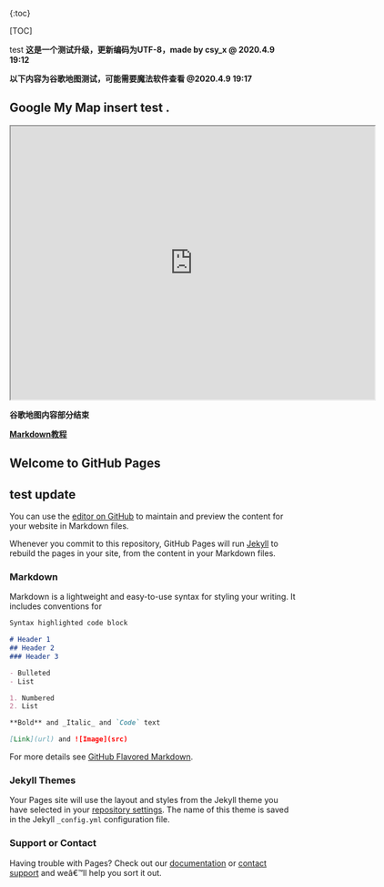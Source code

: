 {:toc}

[TOC]

test
**这是一个测试升级，更新编码为UTF-8，made by csy_x @ 2020.4.9 19:12**

**以下内容为谷歌地图测试，可能需要魔法软件查看 @2020.4.9 19:17**
## Google My Map insert test .
<iframe src="https://www.google.com/maps/d/embed?mid=1yb_yuempKL_kzNYtlHsxSWreQsWA3-DG" width="640" height="480"></iframe>

**谷歌地图内容部分结束**

**[Markdown教程](https://www.runoob.com/markdown/md-tutorial.html)**

## Welcome to GitHub Pages
## test update

You can use the [editor on GitHub](https://github.com/csy0x1/csy.github.com/edit/master/index.md) to maintain and preview the content for your website in Markdown files.

Whenever you commit to this repository, GitHub Pages will run [Jekyll](https://jekyllrb.com/) to rebuild the pages in your site, from the content in your Markdown files.

### Markdown

Markdown is a lightweight and easy-to-use syntax for styling your writing. It includes conventions for

```markdown
Syntax highlighted code block

# Header 1
## Header 2
### Header 3

- Bulleted
- List

1. Numbered
2. List

**Bold** and _Italic_ and `Code` text

[Link](url) and ![Image](src)
```

For more details see [GitHub Flavored Markdown](https://guides.github.com/features/mastering-markdown/).

### Jekyll Themes

Your Pages site will use the layout and styles from the Jekyll theme you have selected in your [repository settings](https://github.com/csy0x1/csy.github.com/settings). The name of this theme is saved in the Jekyll `_config.yml` configuration file.

### Support or Contact

Having trouble with Pages? Check out our [documentation](https://help.github.com/categories/github-pages-basics/) or [contact support](https://github.com/contact) and weâ€™ll help you sort it out.
